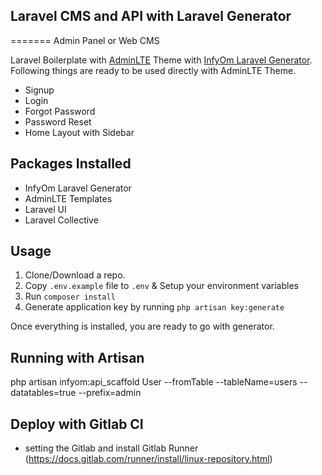 ## Laravel CMS and API with Laravel Generator
=======
Admin Panel or Web CMS

Laravel Boilerplate with [AdminLTE](https://adminlte.io/) Theme with [InfyOm Laravel Generator](https://github.com/InfyOmLabs/laravel-generator).
Following things are ready to be used directly with AdminLTE Theme.

- Signup
- Login
- Forgot Password
- Password Reset
- Home Layout with Sidebar

## Packages Installed

- InfyOm Laravel Generator
- AdminLTE Templates
- Laravel UI
- Laravel Collective

## Usage

1. Clone/Download a repo.
2. Copy `.env.example` file to `.env` & Setup your environment variables
3. Run `composer install`
4. Generate application key by running `php artisan key:generate`

Once everything is installed, you are ready to go with generator.

## Running with Artisan
php artisan infyom:api_scaffold User --fromTable --tableName=users --datatables=true --prefix=admin

## Deploy with Gitlab CI
-  setting the Gitlab and install Gitlab Runner
(https://docs.gitlab.com/runner/install/linux-repository.html)